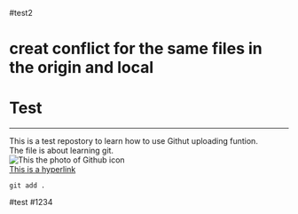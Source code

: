 #test2

# creat conflict for the same files in the origin and local       
# Test 
---
This is a test repostory to learn how to use Githut uploading funtion. <br>
The file is about learning git. <br>
![This the photo of Github icon](https://cdn-icons-png.flaticon.com/512/25/25231.png)<br>
[This is a hyperlink](https://www.google.com/url?sa=i&url=https%3A%2F%2Fwww.flaticon.com%2Ffree-icon%2Fgithub-logo_25231&psig=AOvVaw3BwOA3isVcf8WrZMKWxlbw&ust=1739690305502000&source=images&cd=vfe&opi=89978449&ved=0CBEQjRxqFwoTCOC5pseRxYsDFQAAAAAdAAAAABAJ)<br>
```
git add .   
```

#test
#1234
